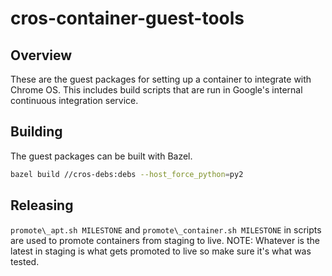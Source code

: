 # cros-container-guest-tools

## Overview
These are the guest packages for setting up a container to integrate
with Chrome OS. This includes build scripts that are run in Google's
internal continuous integration service.

## Building
The guest packages can be built with Bazel.

```sh
bazel build //cros-debs:debs --host_force_python=py2
```

## Releasing
`promote\_apt.sh MILESTONE` and `promote\_container.sh MILESTONE` in scripts
are used to promote containers from staging to live.
NOTE: Whatever is the latest in staging is what gets promoted to live so make
sure it's what was tested.
